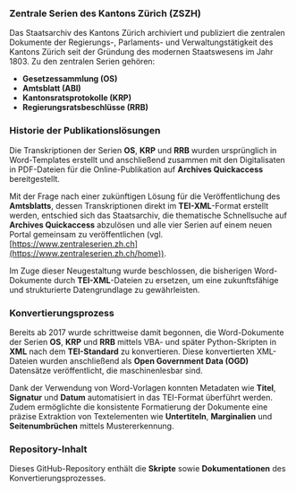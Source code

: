### Zentrale Serien des Kantons Zürich (ZSZH)

Das Staatsarchiv des Kantons Zürich archiviert und publiziert die zentralen Dokumente der Regierungs-, Parlaments- und Verwaltungstätigkeit des Kantons Zürich seit der Gründung des modernen Staatswesens im Jahr 1803. Zu den zentralen Serien gehören:

- **Gesetzessammlung (OS)**
- **Amtsblatt (ABl)**
- **Kantonsratsprotokolle (KRP)**
- **Regierungsratsbeschlüsse (RRB)**

### Historie der Publikationslösungen

Die Transkriptionen der Serien **OS**, **KRP** und **RRB** wurden ursprünglich in Word-Templates erstellt und anschließend zusammen mit den Digitalisaten in PDF-Dateien für die Online-Publikation auf **Archives Quickaccess** bereitgestellt.

Mit der Frage nach einer zukünftigen Lösung für die Veröffentlichung des **Amtsblatts**, dessen Transkriptionen direkt im **TEI-XML**-Format erstellt werden, entschied sich das Staatsarchiv, die thematische Schnellsuche auf **Archives Quickaccess** abzulösen und alle vier Serien auf einem neuen Portal gemeinsam zu veröffentlichen (vgl. [https://www.zentraleserien.zh.ch](https://www.zentraleserien.zh.ch/home)). 

Im Zuge dieser Neugestaltung wurde beschlossen, die bisherigen Word-Dokumente durch **TEI-XML**-Dateien zu ersetzen, um eine zukunftsfähige und strukturierte Datengrundlage zu gewährleisten.

### Konvertierungsprozess

Bereits ab 2017 wurde schrittweise damit begonnen, die Word-Dokumente der Serien **OS**, **KRP** und **RRB** mittels VBA- und später Python-Skripten in **XML** nach dem **TEI-Standard** zu konvertieren. Diese konvertierten XML-Dateien wurden anschließend als **Open Government Data (OGD)** Datensätze veröffentlicht, die maschinenlesbar sind.

Dank der Verwendung von Word-Vorlagen konnten Metadaten wie **Titel**, **Signatur** und **Datum** automatisiert in das TEI-Format überführt werden. Zudem ermöglichte die konsistente Formatierung der Dokumente eine präzise Extraktion von Textelementen wie **Untertiteln**, **Marginalien** und **Seitenumbrüchen** mittels Mustererkennung.

### Repository-Inhalt

Dieses GitHub-Repository enthält die **Skripte** sowie **Dokumentationen** des Konvertierungsprozesses.
